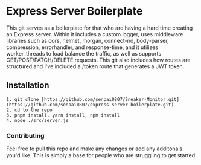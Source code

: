 # Express Server Boilerplate
This git serves as a boilerplate for that who are having a hard time creating an Express server. Within it includes a custom logger, uses middleware libraries such as cors, helmet, morgan, connect-rid, body-parser, compression, errorhandler, and response-time, and it utilizes worker_threads to load balance the traffic, as well as supports GET/POST/PATCH/DELETE requests. This git also includes how routes are structured and I've included a /token route that generates a JWT token.

## Installation
```
1. git clone [https://github.com/senpai0807/Sneaker-Monitor.git](https://github.com/senpai0807/express-server-boilerplate.git)
2. cd to the repo
3. pnpm install, yarn install, npm install
4. node ./src/server.js
```

### Contributing
Feel free to pull this repo and make any changes or add any additonals you'd like. This is simply a base for people who are struggling to get started
